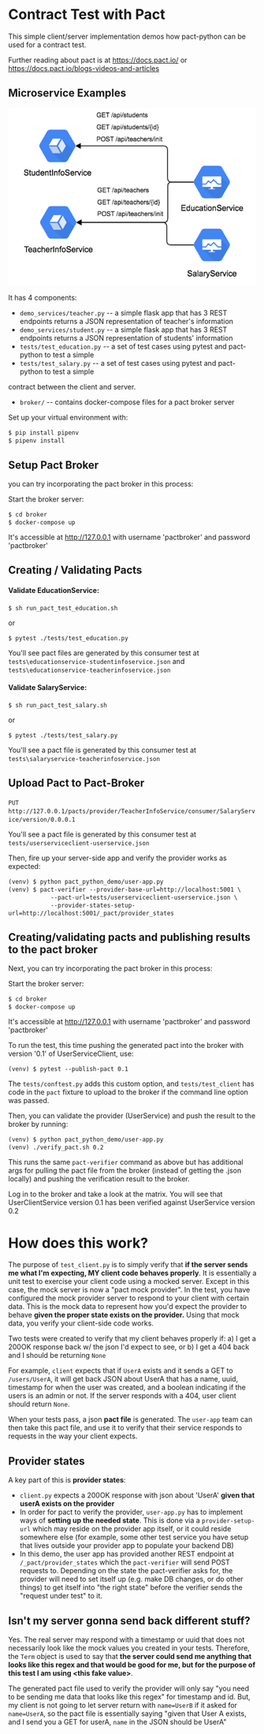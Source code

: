 Contract Test with Pact
================

This simple client/server implementation demos how pact-python can be used for a contract test.

Further reading about pact is at https://docs.pact.io/ or https://docs.pact.io/blogs-videos-and-articles

## Microservice Examples
![image](MicroservicesExamples.png)

It has 4 components:
* `demo_services/teacher.py` -- a simple flask app that has 3 REST endpoints returns a JSON representation of teacher's information
* `demo_services/student.py` -- a simple flask app that has 3 REST endpoints returns a JSON representation of students' information
* `tests/test_education.py` -- a set of test cases using pytest and pact-python to test a simple
* `tests/test_salary.py` -- a set of test cases using pytest and pact-python to test a simple

contract between the client and server.
* `broker/` -- contains docker-compose files for a pact broker server

Set up your virtual environment with:

```
$ pip install pipenv
$ pipenv install
```

## Setup Pact Broker

you can try incorporating the pact broker in this process:

Start the broker server:
```
$ cd broker
$ docker-compose up
```
It's accessible at http://127.0.0.1 with username 'pactbroker' and password 'pactbroker'

## Creating / Validating Pacts 

#### Validate EducationService:
```
$ sh run_pact_test_education.sh
```
or
```
$ pytest ./tests/test_education.py
```
You'll see pact files are generated by this consumer test at `tests\educationservice-studentinfoservice.json` and `tests\educationservice-teacherinfoservice.json`

#### Validate SalaryService:
```
$ sh run_pact_test_salary.sh
```
or
```
$ pytest ./tests/test_salary.py
```
You'll see a pact file is generated by this consumer test at `tests\salaryservice-teacherinfoservice.json`

## Upload Pact to Pact-Broker

`PUT http://127.0.0.1/pacts/provider/TeacherInfoService/consumer/SalaryService/version/0.0.0.1`

You'll see a pact file is generated by this consumer test at `tests/userserviceclient-userservice.json`

Then, fire up your server-side app and verify the provider works as expected:
```
(venv) $ python pact_python_demo/user-app.py
(venv) $ pact-verifier --provider-base-url=http://localhost:5001 \
            --pact-url=tests/userserviceclient-userservice.json \
            --provider-states-setup-url=http://localhost:5001/_pact/provider_states
```

## Creating/validating pacts and publishing results to the pact broker
Next, you can try incorporating the pact broker in this process:

Start the broker server:
```
$ cd broker
$ docker-compose up
```
It's accessible at http://127.0.0.1 with username 'pactbroker' and password 'pactbroker'


To run the test, this time pushing the generated pact into the broker with version '0.1' of UserServiceClient, use:
```
(venv) $ pytest --publish-pact 0.1
```

The `tests/conftest.py` adds this custom option, and `tests/test_client` has code in the `pact` fixture to upload to the broker if the command line option was passed.


Then, you can validate the provider (UserService) and push the result to the broker by running:
```
(venv) $ python pact_python_demo/user-app.py
(venv) ./verify_pact.sh 0.2
```

This runs the same `pact-verifier` command as above but has additional args for pulling the pact file from the broker (instead of getting the .json locally) and pushing the verification result to the broker.

Log in to the broker and take a look at the matrix. You will see that UserClientService version 0.1 has been verified against UserService version 0.2


How does this work?
===================

The purpose of `test_client.py` is to simply verify that **if the server sends me what I'm expecting, MY client code behaves properly**. It is essentially a unit test to exercise your client code using a mocked server. Except in this case, the mock server is now a "pact mock provider". In the test, you have configured the mock provider server to respond to your client with certain data. This is the mock data to represent how you'd expect the provider to behave **given the proper state exists on the provider.** Using that mock data, you verify your client-side code works.

Two tests were created to verify that my client behaves properly if: a) I get a 200OK response back w/ the json I'd expect to see, or b) I get a 404 back and I should be returning `None`

For example, `client` expects that if `UserA` exists and it sends a GET to `/users/UserA`, it will get back JSON about UserA that has a name, uuid, timestamp for when the user was created, and a boolean indicating if the users is an admin or not. If the server responds with a 404, user client should return `None`.

When your tests pass, a json **pact file** is generated. The `user-app` team can then take this pact file, and use it to verify that their service responds to requests in the way your client expects.

## Provider states

A key part of this is **provider states**:
* `client.py` expects a 200OK response with json about 'UserA' **given that userA exists on the provider**
* In order for pact to verify the provider, `user-app.py` has to implement ways of **setting up the needed state**. This is done via a `provider-setup-url` which may reside on the provider app itself, or it could reside somewhere else (for example, some other test service you have setup that lives outside your provider app to populate your backend DB)
* In this demo, the user app has provided another REST endpoint at `/_pact/provider_states` which the `pact-verifier` will send POST requests to. Depending on the state the pact-verifier asks for, the provider will need to set itself up (e.g. make DB changes, or do other things) to get itself into "the right state" before the verifier sends the "request under test" to it.

## Isn't my server gonna send back different stuff?
Yes. The real server may respond with a timestamp or uuid that does not necessarily look like the mock values you created in your tests. Therefore, the `Term` object is used to say that **the server could send me anything that looks like this regex and that would be good for me, but for the purpose of this test I am using \<this fake value\>**.

The generated pact file used to verify the provider will only say "you need to be sending me data that looks like this regex" for timestamp and id. But, my client is not going to let server return with `name=UserB` if it asked for `name=UserA`, so the pact file is essentially saying "given that User A exists, and I send you a GET for userA, `name` in the JSON should be UserA"
